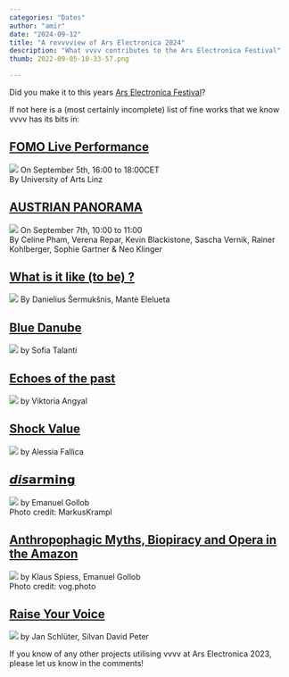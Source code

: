 ```yaml
---
categories: "Dates"
author: "amir"
date: "2024-09-12"
title: "A revvvview of Ars Electronica 2024"
description: "What vvvv contributes to the Ars Electronica Festival"
thumb: 2022-09-05-10-33-57.png

---
```


Did you make it to this years [Ars Electronica Festival](https://ars.electronica.art/news/en/)?


If not here is a (most certainly incomplete) list of fine works that we know vvvv has its bits in:

## [FOMO Live Performance](https://ars.electronica.art/hope/de/events/fomo-live-performance-program/?occurrence=2024-09-05&time=1725552000)
![](equisite-corpus.png)
On September 5th, 16:00 to 18:00CET\
By University of Arts Linz

## [AUSTRIAN PANORAMA](https://ars.electronica.art/hope/en/events/austrian-panorama/)
![](Fomo.png)
On September 7th, 10:00 to 11:00\
By Celine Pham, Verena Repar, Kevin Blackistone, Sascha Vernik, Rainer Kohlberger, Sophie Gartner & Neo Klinger


## [What is it like (to be) ?](https://www.kunstuni-linz.at/galerie/arbeiten-1/medien/interface-cultures/2024/what-is-it-like-to-be)
![](WhatIsitLikeToBe.png)
By  Danielius Šermukšnis, Mantė Elelueta


## [Blue Danube](https://www.kunstuni-linz.at/galerie/arbeiten-1/medien/interface-cultures/2024/blue-danube)
![](BlueDanube.png)
by Sofia Talanti 


## [Echoes of the past](https://www.kunstuni-linz.at/galerie/arbeiten-1/medien/interface-cultures/2024/echoes-of-the-past)
![](EchoesOfThePast.png)
by Viktoria Angyal



## [Shock Value](https://www.kunstuni-linz.at/galerie/arbeiten-1/medien/interface-cultures/2024/shock-value)
![](ShockValue.png)
by Alessia Fallica


## [𝙙𝙞𝙨𝗮𝗿𝗺𝗶𝗻𝗴](https://www.emanuelgollob.com/disarming-ii/)
![](disarming_II.png)
by Emanuel Gollob\
Photo credit: MarkusKrampl


## [Anthropophagic Myths, Biopiracy and Opera in the Amazon](https://ars.electronica.art/hope/en/anthropophagic-myth-biopiracy-and-opera-in-the-amazon/)
![](Anthropophagic_Myths_Biopiracy_and_Opera_in_the_Amazon.png)
by Klaus Spiess, Emanuel Gollob\
Photo credit: vog.photo

## [Raise Your Voice](https://ars.electronica.art/hope/en/raise-your-voice/)
![](RaiseYourVoice.png)
by Jan Schlüter, Silvan David Peter

If you know of any other projects utilising vvvv at Ars Electronica 2023, please let us know in the comments!